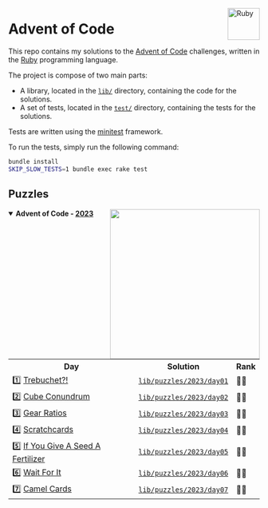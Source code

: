 <a href="https://www.ruby-lang.org"><img src="https://s3.cdalvaro.io/github.com/cdalvaro/advent-of-code-2023/RubyLang.png" alt="Ruby" width="64px" margin="5px" align="right"/></a>

# Advent of Code

This repo contains my solutions to the [Advent of Code](https://adventofcode.com) challenges, written in
the [Ruby](https://www.ruby-lang.org) programming language.

The project is compose of two main parts:

- A library, located in the [`lib/`](lib/) directory, containing the code for the solutions.
- A set of tests, located in the [`test/`](test/) directory, containing the tests for the solutions.

Tests are written using the [minitest](https://github.com/minitest/minitest) framework.

To run the tests, simply run the following command:

```bash
bundle install
SKIP_SLOW_TESTS=1 bundle exec rake test
```

## Puzzles

<a href="https://www.ruby-lang.org"><img src="https://fortnite.gg/img/items/3275/featured.png" height="300px" align="right"/></a>

<details open>
  <summary><b>Advent of Code - <a href="https://adventofcode.com/2023">2023</a></b></summary>
  <p>
    <table>
      <tr>
        <th>Day</th>
        <th>Solution</th>
        <th>Rank</th>
      </tr>
      <tr>
        <td>1️⃣ <a href="https://adventofcode.com/2023/day/1">Trebuchet?!</a></td>
        <td><a href="lib/puzzles/2023/day01"><code>lib/puzzles/2023/day01</code></a></td>
        <td>🌟🌟</td>
      </tr>
      <tr>
        <td>2️⃣ <a href="https://adventofcode.com/2023/day/2">Cube Conundrum</a></td>
        <td><a href="lib/puzzles/2023/day02"><code>lib/puzzles/2023/day02</code></a></td>
        <td>🌟🌟</td>
      </tr>
      <tr>
        <td>3️⃣ <a href="https://adventofcode.com/2023/day/3">Gear Ratios</a></td>
        <td><a href="lib/puzzles/2023/day03"><code>lib/puzzles/2023/day03</code></a></td>
        <td>🌟🌟</td>
      </tr>
      <tr>
        <td>4️⃣ <a href="https://adventofcode.com/2023/day/4">Scratchcards</a></td>
        <td><a href="lib/puzzles/2023/day04"><code>lib/puzzles/2023/day04</code></a></td>
        <td>🌟🌟</td>
      </tr>
      <tr>
        <td>5️⃣ <a href="https://adventofcode.com/2023/day/5">If You Give A Seed A Fertilizer</a></td>
        <td><a href="lib/puzzles/2023/day05"><code>lib/puzzles/2023/day05</code></a></td>
        <td>🌟🌟</td>
      </tr>
      <tr>
        <td>6️⃣ <a href="https://adventofcode.com/2023/day/6">Wait For It</a></td>
        <td><a href="lib/puzzles/2023/day06"><code>lib/puzzles/2023/day06</code></a></td>
        <td>🌟🌟</td>
      </tr>
        <tr>
            <td>7️⃣ <a href="https://adventofcode.com/2023/day/7">Camel Cards</a></td>
            <td><a href="lib/puzzles/2023/day07"><code>lib/puzzles/2023/day07</code></a></td>
            <td>🌟🌟</td>
    </table>
  </p>
</details>
